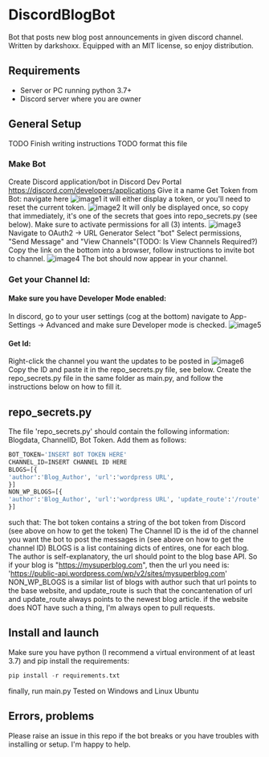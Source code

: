 # DiscordBlogBot
Bot that posts new blog post announcements in given discord channel.
Written by darkshoxx. Equipped with an MIT license, so enjoy distribution.

## Requirements
- Server or PC running python 3.7+
- Discord server where you are owner

## General Setup
TODO Finish writing instructions
TODO format this file

### Make Bot
Create Discord application/bot in Discord Dev Portal
https://discord.com/developers/applications
Give it a name
Get Token from Bot:
navigate here
![image1](/images_for_readme/image1.png)
it will either display a token, or you'll need to reset the current token.
![image2](/images_for_readme/image2.png)
It will only be displayed once, so copy that immediately, it's one of the secrets
that goes into repo_secrets.py (see below).
Make sure to activate permissions for all (3) intents.
![image3](/images_for_readme/image3.png)
Navigate to OAuth2 -> URL Generator
Select "bot"
Select permissions, "Send Message" and "View Channels"(TODO: Is View Channels Required?)
Copy the link on the bottom into a browser, follow instructions to invite bot to channel.
![image4](/images_for_readme/image4.png)
The bot should now appear in your channel.
### Get your Channel Id:
#### Make sure you have Developer Mode enabled:
In discord, go to your user settings (cog at the bottom) navigate to
App-Settings -> Advanced
and make sure Developer mode is checked.
![image5](/images_for_readme/image5.png)
#### Get Id:
Right-click the channel you want the updates to be posted in
![image6](/images_for_readme/image6.png)
Copy the ID and paste it in the repo_secrets.py file, see below.
Create the repo_secrets.py file in the same folder as main.py, and follow the instructions below on how to fill it.


## repo_secrets.py

The file 'repo_secrets.py' should contain the following information:
Blogdata, ChannelID, Bot Token.
Add them as follows:
```python
BOT_TOKEN='INSERT BOT TOKEN HERE'
CHANNEL_ID=INSERT CHANNEL ID HERE
BLOGS=[{
'author':'Blog_Author', 'url':'wordpress URL',
}]
NON_WP_BLOGS=[{
'author':'Blog_Author', 'url':'wordpress URL', 'update_route':'/route'
}]
```
such that:
The bot token contains a string of the bot token from Discord
(see above on how to get the token)
The Channel ID is the id of the channel you want the bot to post the messages in
(see above on how to get the channel ID)
BLOGS is a list containing dicts of entires, one for each blog.
 The author is self-explanatory,
the url should point to the blog base API.
So if your blog is "https://mysuperblog.com", then the url you need is:
'https://public-api.wordpress.com/wp/v2/sites/mysuperblog.com'
NON_WP_BLOGS is a similar list of blogs with author such that url points to
the base website, and update_route is such that the concantenation of url and
update_route always points to the newest blog article.
if the website does NOT have such a thing, I'm always open to pull requests.

## Install and launch
Make sure you have python (I recommend a virtual environment of at least 3.7) and
pip install the requirements:
```python
pip install -r requirements.txt
```
finally, run main.py
Tested on Windows and Linux Ubuntu


## Errors, problems
Please raise an issue in this repo if the bot breaks or you have troubles with
installing or setup. I'm happy to help.